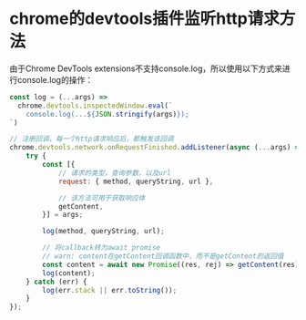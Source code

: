 # chrome的devtools插件监听http请求方法

由于Chrome DevTools extensions不支持console.log，所以使用以下方式来进行console.log的操作：

```js
const log = (...args) =>
  chrome.devtools.inspectedWindow.eval(`
    console.log(...${JSON.stringify(args)});
`)
``` 


```js
// 注册回调，每一个http请求响应后，都触发该回调
chrome.devtools.network.onRequestFinished.addListener(async (...args) => {
    try {
        const [{
            // 请求的类型，查询参数，以及url
            request: { method, queryString, url },

            // 该方法可用于获取响应体
            getContent,
        }] = args;

        log(method, queryString, url);

        // 将callback转为await promise
        // warn: content在getContent回调函数中，而不是getContent的返回值
        const content = await new Promise((res, rej) => getContent(res));
        log(content);
    } catch (err) {
        log(err.stack || err.toString());
    }
});
``` 
